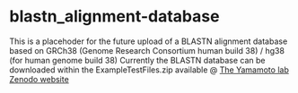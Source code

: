 # blastn_alignment-database
This is a placehoder for the future upload of a BLASTN alignment database based on GRCh38 (Genome Research Consortium human build 38) / hg38 (for human genome build 38)
Currently the BLASTN database can be downloaded within the ExampleTestFiles.zip available
@ <a href="https://zenodo.org/record/4432834#.YCTGIs9KgZF">The Yamamoto lab Zenodo website</a>

